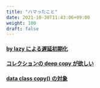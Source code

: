 ```yaml
---
title: "ハマったこと"
date: 2021-10-30T11:43:06+09:00
weight: 100
draft: false
---
```


#### [by lazy による遅延初期化]()

#### [コレクションの deep copy が欲しい](/kotlin/struggled/collection_deep_copy)

#### [data class copy() の対象](/kotlin/struggled/target_of_copy)

